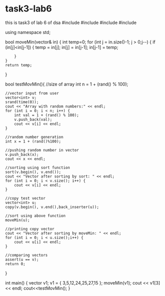 # task3-lab6
this is task3 of lab 6 of dsa
#include <iostream>
#include <algorithm>
#include <vector>
#include <cassert>

using namespace std;

bool moveMin(vector<int>& in) {
	int temp=0;
	for (int j = in.size()-1; j > 0;j--) {
		if (in[j]<in[j-1]) {
			temp = in[j];
			in[j] = in[j-1];
			in[j-1] = temp;
				
		}
	}	
	return temp;
}

bool testMovMin(){
	//size of array
	int n = 1 + (rand() % 100);
	
	//vector input from user
	vector<int> v;
	srand(time(0));
	cout << "Array with random numbers:" << endl;
	for (int i = 0; i < n; i++) {
		int val = 1 + (rand() % 100);
		v.push_back(val);
		cout << v[i] << endl;
	}

	//random number generation
	int x = 1 + (rand()%100);

	//pushing random number in vector
	v.push_back(x);
	cout << x << endl;

	//sorting using sort function
	sort(v.begin(), v.end());
	cout << "Vector after sorting by sort: " << endl;
	for (int i = 0; i < v.size(); i++) {
		cout << v[i] << endl;
	}

	//copy test vector
	vector<int> u;
	copy(v.begin(), v.end(),back_inserter(u));

	//sort using above function
	moveMin(u);

	//printing copy vector
	cout << "Vector after sorting by moveMin: " << endl;
	for (int i = 0; i < u.size();i++) {
		cout << u[i] << endl;
	}

	//comparing vectors
	assert(u == v);
	return 0;
}

int main() {
	vector<int> v1;
	v1 = { 3,5,12,24,25,27,15 };
	moveMin(v1);
	cout << v1[3] << endl;
	cout<<testMovMin();
}

